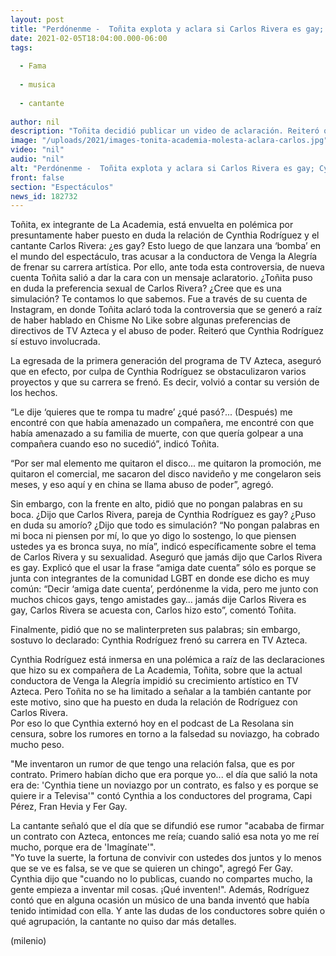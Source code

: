 ```yaml
---
layout: post
title: "Perdónenme -  Toñita explota y aclara si Carlos Rivera es gay; Cynthia Rodríguez responde"
date: 2021-02-05T18:04:00.000-06:00
tags:
  
  - Fama
  
  - musica
  
  - cantante
  
author: nil
description: "Toñita decidió publicar un video de aclaración. Reiteró que Cynthia Rodríguez frenó su carrera en TV Azteca y explicó por qué usó la frase: amiga date cuenta. ¿Dijo que Carlos Rivera es gay? Te contamos lo que dijo la ex integrante de 'La Academia' "
image: "/uploads/2021/images-tonita-academia-molesta-aclara-carlos.jpg"
video: "nil"
audio: "nil"
alt: "Perdónenme -  Toñita explota y aclara si Carlos Rivera es gay; Cynthia Rodríguez responde"
front: false
section: "Espectáculos"
news_id: 182732
---
```


Toñita, ex integrante de La Academia, está envuelta en polémica por presuntamente haber puesto en duda la relación de Cynthia Rodríguez y el cantante Carlos Rivera: ¿es gay? Esto luego de que lanzara una ‘bomba’ en el mundo del espectáculo, tras acusar a la conductora de Venga la Alegría de frenar su carrera artística. Por ello, ante toda esta controversia, de nueva cuenta Toñita salió a dar la cara con un mensaje aclaratorio. ¿Toñita puso en duda la preferencia sexual de Carlos Rivera? ¿Cree que es una simulación? Te contamos lo que sabemos. 
Fue a través de su cuenta de Instagram, en donde Toñita aclaró toda la controversia que se generó a raíz de haber hablado en Chisme No Like sobre algunas preferencias de directivos de TV Azteca y el abuso de poder. Reiteró que Cynthia Rodríguez sí estuvo involucrada. 

La egresada de la primera generación del programa de TV Azteca, aseguró que en efecto, por culpa de Cynthia Rodríguez se obstaculizaron varios proyectos y que su carrera se frenó. Es decir, volvió a contar su versión de los hechos. 

“Le dije ‘quieres que te rompa tu madre’ ¿qué pasó?... (Después) me encontré con que había amenazado un compañera, me encontré con que había amenazado a su familia de muerte, con que quería golpear a una compañera cuando eso no sucedió”, indicó Toñita.

“Por ser mal elemento me quitaron el disco... me quitaron la promoción, me quitaron el comercial, me sacaron del disco navideño y me congelaron seis meses, y eso aquí y en china se llama abuso de poder”, agregó. 

Sin embargo, con la frente en alto, pidió que no pongan palabras en su boca. ¿Dijo que Carlos Rivera, pareja de Cynthia Rodríguez es gay? ¿Puso en duda su amorío? ¿Dijo que todo es simulación?
“No pongan palabras en mi boca ni piensen por mí, lo que yo digo lo sostengo, lo que piensen ustedes ya es bronca suya, no mía”, indicó específicamente sobre el tema de Carlos Rivera y su sexualidad. 
Aseguró que jamás dijo que Carlos Rivera es gay. Explicó que el usar la frase “amiga date cuenta” sólo es porque se junta con integrantes de la comunidad LGBT en donde ese dicho es muy común: 
“Decir ‘amiga date cuenta’, perdónenme la vida, pero me junto con muchos chicos gays, tengo amistades gay… jamás dije Carlos Rivera es gay, Carlos Rivera se acuesta con, Carlos hizo esto”, comentó Toñita. 

Finalmente, pidió que no se malinterpreten sus palabras; sin embargo, sostuvo lo declarado: Cynthia Rodríguez frenó su carrera en TV Azteca. 

Cynthia Rodríguez está inmersa en una polémica a raíz de las declaraciones que hizo su ex compañera de La Academia, Toñita, sobre que la actual conductora de Venga la Alegría impidió su crecimiento artístico en TV Azteca. Pero Toñita no se ha limitado a señalar a la también cantante por este motivo, sino que ha puesto en duda la relación de Rodríguez con Carlos Rivera.  
Por eso lo que Cynthia externó hoy en el podcast de La Resolana sin censura, sobre los rumores en torno a la falsedad su noviazgo, ha cobrado mucho peso.  

"Me inventaron un rumor de que tengo una relación falsa, que es por contrato. Primero habían dicho que era porque yo... el día que salió la nota era de: 'Cynthia tiene un noviazgo por un contrato, es falso y es porque se quiere ir a Televisa'" contó Cynthia a los conductores del programa, Capi Pérez, Fran Hevia y Fer Gay.

La cantante señaló que el día que se difundió ese rumor "acababa de firmar un contrato con Azteca, entonces me reía; cuando salió esa nota yo me reí mucho, porque era de 'Imagínate'".  
"Yo tuve la suerte, la fortuna de convivir con ustedes dos juntos y lo menos que se ve es falsa, se ve que se quieren un chingo", agregó Fer Gay.  
Cynthia dijo que "cuando no lo publicas, cuando no compartes mucho, la gente empieza a inventar mil cosas. ¡Qué inventen!". 
 Además, Rodríguez contó que en alguna ocasión un músico de una banda inventó que había tenido intimidad con ella. Y ante las dudas de los conductores sobre quién o qué agrupación, la cantante no quiso dar más detalles.  

(milenio)
